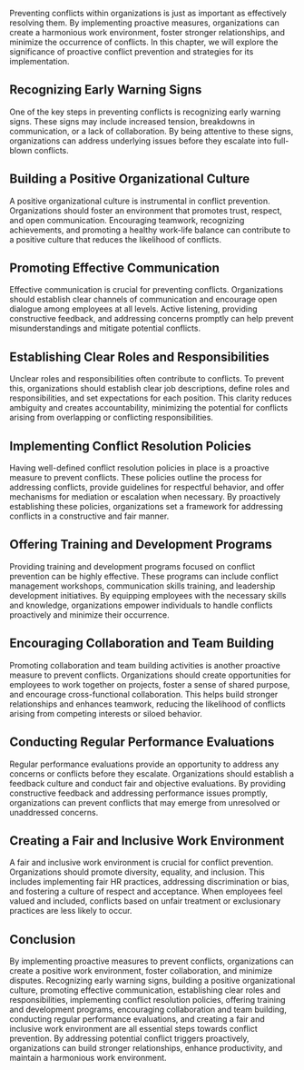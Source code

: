 
Preventing conflicts within organizations is just as important as effectively resolving them. By implementing proactive measures, organizations can create a harmonious work environment, foster stronger relationships, and minimize the occurrence of conflicts. In this chapter, we will explore the significance of proactive conflict prevention and strategies for its implementation.

## Recognizing Early Warning Signs

One of the key steps in preventing conflicts is recognizing early warning signs. These signs may include increased tension, breakdowns in communication, or a lack of collaboration. By being attentive to these signs, organizations can address underlying issues before they escalate into full-blown conflicts.

## Building a Positive Organizational Culture

A positive organizational culture is instrumental in conflict prevention. Organizations should foster an environment that promotes trust, respect, and open communication. Encouraging teamwork, recognizing achievements, and promoting a healthy work-life balance can contribute to a positive culture that reduces the likelihood of conflicts.

## Promoting Effective Communication

Effective communication is crucial for preventing conflicts. Organizations should establish clear channels of communication and encourage open dialogue among employees at all levels. Active listening, providing constructive feedback, and addressing concerns promptly can help prevent misunderstandings and mitigate potential conflicts.

## Establishing Clear Roles and Responsibilities

Unclear roles and responsibilities often contribute to conflicts. To prevent this, organizations should establish clear job descriptions, define roles and responsibilities, and set expectations for each position. This clarity reduces ambiguity and creates accountability, minimizing the potential for conflicts arising from overlapping or conflicting responsibilities.

## Implementing Conflict Resolution Policies

Having well-defined conflict resolution policies in place is a proactive measure to prevent conflicts. These policies outline the process for addressing conflicts, provide guidelines for respectful behavior, and offer mechanisms for mediation or escalation when necessary. By proactively establishing these policies, organizations set a framework for addressing conflicts in a constructive and fair manner.

## Offering Training and Development Programs

Providing training and development programs focused on conflict prevention can be highly effective. These programs can include conflict management workshops, communication skills training, and leadership development initiatives. By equipping employees with the necessary skills and knowledge, organizations empower individuals to handle conflicts proactively and minimize their occurrence.

## Encouraging Collaboration and Team Building

Promoting collaboration and team building activities is another proactive measure to prevent conflicts. Organizations should create opportunities for employees to work together on projects, foster a sense of shared purpose, and encourage cross-functional collaboration. This helps build stronger relationships and enhances teamwork, reducing the likelihood of conflicts arising from competing interests or siloed behavior.

## Conducting Regular Performance Evaluations

Regular performance evaluations provide an opportunity to address any concerns or conflicts before they escalate. Organizations should establish a feedback culture and conduct fair and objective evaluations. By providing constructive feedback and addressing performance issues promptly, organizations can prevent conflicts that may emerge from unresolved or unaddressed concerns.

## Creating a Fair and Inclusive Work Environment

A fair and inclusive work environment is crucial for conflict prevention. Organizations should promote diversity, equality, and inclusion. This includes implementing fair HR practices, addressing discrimination or bias, and fostering a culture of respect and acceptance. When employees feel valued and included, conflicts based on unfair treatment or exclusionary practices are less likely to occur.

## Conclusion

By implementing proactive measures to prevent conflicts, organizations can create a positive work environment, foster collaboration, and minimize disputes. Recognizing early warning signs, building a positive organizational culture, promoting effective communication, establishing clear roles and responsibilities, implementing conflict resolution policies, offering training and development programs, encouraging collaboration and team building, conducting regular performance evaluations, and creating a fair and inclusive work environment are all essential steps towards conflict prevention. By addressing potential conflict triggers proactively, organizations can build stronger relationships, enhance productivity, and maintain a harmonious work environment.
